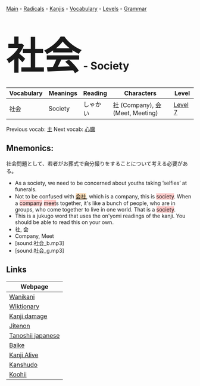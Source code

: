 <style> bigfont {font-size: 100px}</style>
[Main](../README.md) -
[Radicals](../radicals.md) -
[Kanjis](../kanjis.md) -
[Vocabulary](../vocabulary.md) -
[Levels](../levels.md) -
[Grammar](../grammar.md)
# <bigfont> 社会</bigfont> - Society 

| Vocabulary | Meanings | Reading | Characters | Level |
| --- | --- | --- | --- | --- |
| 社会 | Society | しゃかい |  [社](../kanjis/社.md) (Company), [会](../kanjis/会.md) (Meet, Meeting) | [Level 7](../levels/wk_level7.md) |

Previous vocab: [主](主.md) Next vocab: [心臓](心臓.md) 

## Mnemonics:
社会問題として、若者がお葬式で自分撮りをすることについて考える必要がある。
* As a society, we need to be concerned about youths taking ’selfies’ at funerals.
* Not to be confused with <span style="background-color:#fed8b1"> [会社](https://jisho.org/search/会社)</span>, which is a company, this is <span style="background-color:#ffcccb"> society</span>. When a <span style="background-color:#ffcccb"> company</span> <span style="background-color:#ffcccb"> meet</span>s together, it's like a bunch of people, who are in groups, who come together to live in one world. That is a <span style="background-color:#ffcccb"> society</span>.
* This is a jukugo word that uses the on'yomi readings of the kanji. You should be able to read this on your own.
* 社, 会
* Company, Meet
* [sound:社会_b.mp3]
* [sound:社会_g.mp3]


## Links 

| Webpage |
| --- |
| [Wanikani          ](https://www.wanikani.com/kanji/社会) |
| [Wiktionary        ](https://en.wiktionary.org/wiki/社会) |
| [Kanji damage      ](http://www.kanjidamage.com/kanji/search?utf8=✓&q=社会) |
| [Jitenon           ](https://jitenon.com/kanji/社会) |
| [Tanoshii japanese ](https://www.tanoshiijapanese.com/dictionary/kanji.cfm?k=社会) |
| [Baike             ](https://baike.baidu.com/item/社会) |
| [Kanji Alive       ](https://app.kanjialive.com/社会) |
| [Kanshudo          ](https://www.kanshudo.com/searchmn?q=社会) |
| [Koohii            ](https://kanji.koohii.com/study/kanji/社会) |

